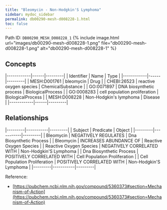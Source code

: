 ```yaml
---
title: "Bleomycin - Non-Hodgkin'S Lymphoma"
sidebar: mydoc_sidebar
permalink: db00290-mesh-d008228-1.html
toc: false 
---
```



Path ID: `DB00290_MESH_D008228_1`
{% include image.html url="images/db00290-mesh-d008228-1.png" file="db00290-mesh-d008228-1.png" alt="db00290-mesh-d008228-1" %}

## Concepts

|------------|------|---------|
| Identifier | Name | Type    |
|------------|------|---------|
| MESH:D001761 | bleomycin | Drug |
| CHEBI:26523 | reactive oxygen species | ChemicalSubstance |
| GO:0071897 | DNA biosynthetic process | BiologicalProcess |
| GO:0008283 | cell population proliferation | BiologicalProcess |
| MESH:D008228 | Non-Hodgkin's lymphoma | Disease |
|------------|------|---------|

## Relationships

|---------|-----------|---------|
| Subject | Predicate | Object  |
|---------|-----------|---------|
| Bleomycin | NEGATIVELY REGULATES | Dna Biosynthetic Process |
| Bleomycin | INCREASES ABUNDANCE OF | Reactive Oxygen Species |
| Reactive Oxygen Species | NEGATIVELY CORRELATED WITH | Non-Hodgkin'S Lymphoma |
| Dna Biosynthetic Process | POSITIVELY CORRELATED WITH | Cell Population Proliferation |
| Cell Population Proliferation | POSITIVELY CORRELATED WITH | Non-Hodgkin'S Lymphoma |
|---------|-----------|---------|

Reference: 
  - [https://pubchem.ncbi.nlm.nih.gov/compound/5360373#section=Mechanism-of-Action](https://pubchem.ncbi.nlm.nih.gov/compound/5360373#section=Mechanism-of-Action)
